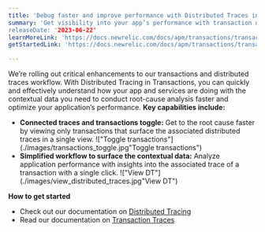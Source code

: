 ```yaml
---
title: 'Debug faster and improve performance with Distributed Traces in Transactions' 
summary: 'Get visibility into your app’s performance with transaction data and its associated distributed traces 
releaseDate: '2023-06-22' 
learnMoreLink: 'https://docs.newrelic.com/docs/apm/transactions/transaction-traces/introduction-transaction-traces/' 
getStartedLink: 'https://docs.newrelic.com/docs/apm/transactions/transaction-traces/transaction-traces-trace-details-page/#distributed-traces'

---
```

We’re rolling out critical enhancements to our transactions and distributed traces workflow. With Distributed Tracing in Transactions, you can quickly and effectively understand how your app and services are doing with the contextual data you need to conduct root-cause analysis faster and optimize your application’s performance.
**Key capabilities include:**
* **Connected traces and transactions toggle:** Get to the root cause faster by viewing only transactions that surface the associated distributed traces in a single view.
!["Toggle transactions"](./images/transactions_toggle.jpg"Toggle transactions")
* **Simplified workflow to surface the contextual data:** Analyze application performance with insights into the associated trace of a transaction with a single click.
!["View DT"](./images/view_distributed_traces.jpg"View DT")


**How to get started**
* Check out our documentation on [Distributed Tracing](https://docs.newrelic.com/docs/apm/transactions/transaction-traces/transaction-traces-trace-details-page/#distributed-traces)
* Read our documentation on [Transaction Traces](https://docs.newrelic.com/docs/apm/transactions/transaction-traces/introduction-transaction-traces/)



